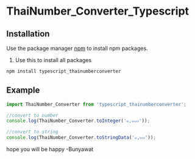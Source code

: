 # ThaiNumber_Converter_Typescript
## Installation

Use the package manager [npm](https://nodejs.org/en/) to install npm packages.

1. Use this to install all packages
```bash
npm install typescript_thainumberconverter
```

## Example

```js
import ThaiNumber_Converter from 'typescript_thainumberconverter';

//convert to number
console.log(ThaiNumber_Converter.toInteger('๑,๑๑๓'));

//convert to string
console.log(ThaiNumber_Converter.toStringData('๑,๒๓'));
```

hope you will be happy -Bunyawat
